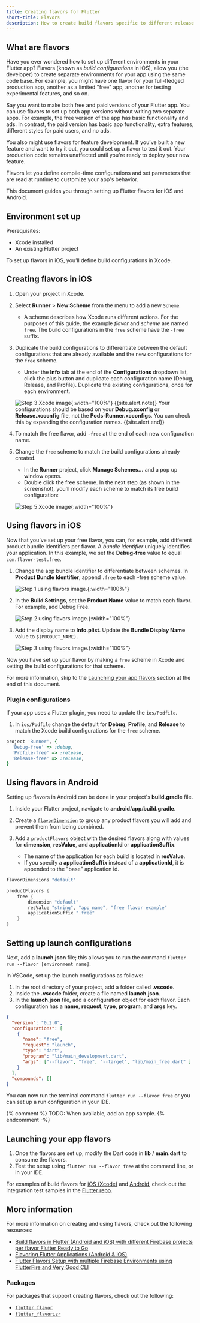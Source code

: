 ```yaml
---
title: Creating flavors for Flutter
short-title: Flavors
description: How to create build flavors specific to different release types or development environments.
---
```


## What are flavors

Have you ever wondered how to set up different environments in your Flutter app?
Flavors (known as _build configurations_ in iOS), allow you (the developer) to 
create separate environments for your app using the same code base. 
For example, you might have one flavor for your full-fledged production app, 
another as a limited "free" app, another for testing experimental features, and so on. 

Say you want to make both free and paid versions of your Flutter app. 
You can use flavors to set up both app versions 
without writing two separate apps. 
For example, the free version of the app has basic functionality and ads. 
In contrast, the paid version has basic app functionality, extra features, 
different styles for paid users, and no ads. 

You also might use flavors for feature development. 
If you’ve built a new feature and want to try it out, 
you could set up a flavor to test it out. 
Your production code remains unaffected 
until you're ready to deploy your new feature.

Flavors let you define compile-time configurations 
and set parameters that are read at runtime to customize
your app's behavior.

This document guides you through setting up Flutter flavors for iOS and Android. 

## Environment set up
Prerequisites:
* Xcode installed
* An existing Flutter project 

To set up flavors in iOS, you’ll define build configurations in Xcode. 

## Creating flavors in iOS

<ol markdown="1">
<li markdown="1">

Open your project in Xcode.

</li>
<li markdown=1>

Select **Runner** > **New Scheme** from the menu to add a new `Scheme`.  
* A scheme describes how Xcode runs different actions. 
  For the purposes of this guide, the example _flavor_ and _scheme_ are 
  named `free`. 
  The build configurations in the `free` scheme 
  have the `-free` suffix. 

</li>
<li markdown="1">

Duplicate the build configurations to differentiate between the 
default configurations that are already available and the new configurations 
for the `free` scheme. 
* Under the **Info** tab at the end of the 
**Configurations** dropdown list, click the plus button and duplicate 
each configuration name (Debug, Release, and Profile). 
Duplicate the existing configurations, once for each environment. 

![Step 3 Xcode image](/assets/images/docs/flavors/step3-ios-build-config.png){:width="100%"}
{{site.alert.note}}
  Your configurations should be based on your **Debug.xconfig** or **Release.xcconfig**
  file, not the **Pods-Runner.xcconfigs**. You can check this by expanding the configuration names. 
{{site.alert.end}}

</li>
<li markdown="1">

To match the free flavor, add `-free` 
at the end of each new configuration name. 

</li>
<li markdown="1">

Change the `free` scheme to match the build configurations already created.
* In the **Runner** project, click **Manage Schemes…** and a pop up window opens. 
* Double click the free scheme. In the next step 
(as shown in the screenshot), you’ll modify each scheme 
to match its free build configuration:

![Step 5 Xcode image](/assets/images/docs/flavors/step-5-ios-scheme-free.png){:width="100%"}

</li>
</ol>

## Using flavors in iOS

Now that you’ve set up your free flavor, 
you can, for example, add different product bundle identifiers per flavor. 
A _bundle identifier_ uniquely identifies your application. 
In this example, we set the **Debug-free** value to equal 
`com.flavor-test.free`. 

<ol markdown="1">
<li markdown="1">

Change the app bundle identifier to differentiate between schemes. 
In **Product Bundle Identifier**, append `.free` to each -free scheme value.

![Step 1 using flavors image.](/assets/images/docs/flavors/step-1-using-flavors-free.png){:width="100%"}  

</li>
<li markdown=1>

In the **Build Settings**, set the **Product Name** value to match each flavor. 
For example, add Debug Free. 

![Step 2 using flavors image.](/assets/images/docs/flavors/step-2-using-flavors-free.png){:width="100%"}  

</li>
<li markdown=1>

Add the display name to **Info.plist**. Update the **Bundle Display Name** 
value to `$(PRODUCT_NAME)`. 

![Step 3 using flavors image.](/assets/images/docs/flavors/step3-using-flavors.png){:width="100%"}    

</li>
</ol>

Now you have set up your flavor by making a `free` scheme 
in Xcode and setting the build configurations for that scheme. 

For more information, skip to the [Launching your app flavors][] 
section at the end of this document.

### Plugin configurations

If your app uses a Flutter plugin, you need to update the `ios/Podfile`. 

1. In `ios/Podfile` change the default for **Debug**, **Profile**, and **Release** 
to match the Xcode build configurations for the `free` scheme.

```ruby
project 'Runner', {
  'Debug-free' => :debug,
  'Profile-free' => :release,
  'Release-free' => :release,
}
```

## Using flavors in Android

Setting up flavors in Android can be done in your project's 
**build.gradle** file.

1. Inside your Flutter project, 
   navigate to **android**/**app**/**build.gradle**.

2. Create a [`flavorDimension`][] to group any product flavors you will add
   and prevent them from being combined.

3. Add a `productFlavors` object with the desired flavors along
   with values for **dimension**, **resValue**,
   and **applicationId** or **applicationSuffix**.

   * The name of the application for each build is located in **resValue**.
   * If you specify a **applicationSuffix** instead of a **applicationId**, 
     it is appended to the "base" application id.

```gradle
flavorDimensions "default"

productFlavors {
    free {
        dimension "default"
        resValue "string", "app_name", "free flavor example"
        applicationSuffix ".free"
    }
}
```

[`flavorDimension`]: {{site.android-dev}}/studio/build/build-variants#flavor-dimensions

## Setting up launch configurations

Next, add a **launch.json** file; this allows you to run the command 
`flutter run --flavor [environment name]`.

In VSCode, set up the launch configurations as follows:    
1. In the root directory of your project, add a folder called **.vscode**.    
2. Inside the **.vscode** folder, create a file named **launch.json**.    
3. In the **launch.json** file, add a configuration object for each flavor. 
Each configuration has a **name**, **request**, **type**, **program**, 
and **args** key.

```json
{
  "version": "0.2.0",
  "configurations": [
    {
      "name": "free",
      "request": "launch",
      "type": "dart",
      "program": "lib/main_development.dart",
      "args": ["--flavor", "free", "--target", "lib/main_free.dart" ]
    }
  ],
  "compounds": []
}
```
You can now run the terminal command 
`flutter run --flavor free` or you can set up a run 
configuration in your IDE.

{% comment %}
TODO: When available, add an app sample.
{% endcomment -%}
## Launching your app flavors

1. Once the flavors are set up, modify the Dart code in 
**lib** / **main.dart** to consume the flavors. 
2. Test the setup using `flutter run --flavor free` 
at the command line, or in your IDE. 

For examples of build flavors for [iOS (Xcode)][] and [Android][], 
check out the integration test samples in the [Flutter repo][]. 

## More information
For more information on creating and using flavors, check out
the following resources:
* [Build flavors in Flutter (Android and iOS) with different Firebase projects per flavor Flutter Ready to Go][]
* [Flavoring Flutter Applications (Android & iOS)][]
* [Flutter Flavors Setup with multiple Firebase Environments using FlutterFire and Very Good CLI][]

### Packages
For packages that support creating flavors, check out the following: 

* [`flutter_flavor`][]
* [`flutter_flavorizr`][]

[Launching your app flavors]: {{site.url}}/deployment/flavors/#launching-your-app-flavors
[Flutter repo]: {{site.repo.flutter}}/blob/master/dev/integration_tests/flavors/lib/main.dart
[iOS (Xcode)]: {{site.repo.flutter}}/tree/master/dev/integration_tests/flavors/ios
[Android]: {{site.repo.flutter}}/tree/master/dev/integration_tests/flavors/android
[Build flavors in Flutter (Android and iOS) with different Firebase projects per flavor Flutter Ready to Go]: {{site.medium}}/@animeshjain/build-flavors-in-flutter-android-and-ios-with-different-firebase-projects-per-flavor-27c5c5dac10b
[Flavoring Flutter Applications (Android & iOS)]: {{site.medium}}/flutter-community/flavoring-flutter-applications-android-ios-ea39d3155346
[Flutter Flavors Setup with multiple Firebase Environments using FlutterFire and Very Good CLI]: https://codewithandrea.com/articles/flutter-flavors-for-firebase-apps/
[`flutter_flavor`]: {{site.pub}}/packages/flutter_flavor
[`flutter_flavorizr`]: {{site.pub}}/packages/flutter_flavorizr
